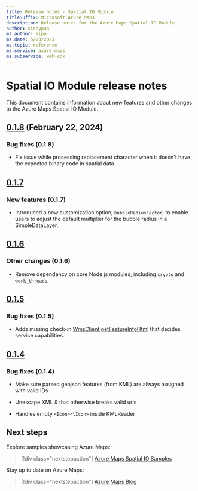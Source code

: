 ```yaml
---
title: Release notes - Spatial IO Module
titleSuffix: Microsoft Azure Maps
description: Release notes for the Azure Maps Spatial IO Module. 
author: sinnypan
ms.author: sipa
ms.date: 5/23/2023
ms.topic: reference
ms.service: azure-maps
ms.subservice: web-sdk
---
```


# Spatial IO Module release notes

This document contains information about new features and other changes to the Azure Maps Spatial IO Module.

## [0.1.8] (February 22, 2024)

### Bug fixes (0.1.8)

- Fix issue while processing replacement character when it doesn't have the expected binary code in spatial data.

## [0.1.7]

### New features (0.1.7)

- Introduced a new customization option, `bubbleRadiusFactor`, to enable users to adjust the default multiplier for the bubble radius in a SimpleDataLayer.

## [0.1.6]

### Other changes (0.1.6)

- Remove dependency on core Node.js modules, including `crypto` and `work_threads`.

## [0.1.5]

### Bug fixes (0.1.5)

- Adds missing check-in [WmsClient.getFeatureInfoHtml] that decides service capabilities.

## [0.1.4]

### Bug fixes (0.1.4)

- Make sure parsed geojson features (from KML) are always assigned with valid IDs

- Unescape XML &amp; that otherwise breaks valid urls

- Handles empty `<Icon><\Icon>` inside KMLReader

## Next steps

Explore samples showcasing Azure Maps:

> [!div class="nextstepaction"]
> [Azure Maps Spatial IO Samples]

Stay up to date on Azure Maps:

> [!div class="nextstepaction"]
> [Azure Maps Blog]

[WmsClient.getFeatureInfoHtml]: /javascript/api/azure-maps-spatial-io/atlas.io.ogc.wfsclient#azure-maps-spatial-io-atlas-io-ogc-wfsclient-getfeatureinfo
[0.1.8]: https://www.npmjs.com/package/azure-maps-spatial-io/v/0.1.8
[0.1.7]: https://www.npmjs.com/package/azure-maps-spatial-io/v/0.1.7
[0.1.6]: https://www.npmjs.com/package/azure-maps-spatial-io/v/0.1.6
[0.1.5]: https://www.npmjs.com/package/azure-maps-spatial-io/v/0.1.5
[0.1.4]: https://www.npmjs.com/package/azure-maps-spatial-io/v/0.1.4
[Azure Maps Spatial IO Samples]: https://samples.azuremaps.com/?search=Spatial%20IO%20Module
[Azure Maps Blog]: https://techcommunity.microsoft.com/t5/azure-maps-blog/bg-p/AzureMapsBlog
